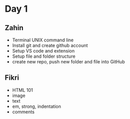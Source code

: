 # Day 1

## Zahin

- Terminal UNIX command line
- Install git and create github account
- Setup VS code and extension
- Setup file and folder structure
- create new repo, push new folder and file into GitHub

## Fikri

- HTML 101
- image
- text
- em, strong, indentation
- comments

